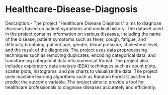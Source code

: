 # Healthcare-Disease-Diagnosis

Description:- The project "Healthcare Disease Diagnosis" aims to diagnose diseases based on patient symptoms and medical history. The dataset used in the project contains information on various diseases, including the name of the disease, patient symptoms such as fever, cough, fatigue, and difficulty breathing, patient age, gender, blood pressure, cholesterol level, and the result of the diagnosis. The project uses data preprocessing techniques such as removing duplicates, encoding categorical data, and transforming categorical data into numerical format. The project also includes exploratory data analysis (EDA) techniques such as count plots, scatter plots, histograms, and pie charts to visualize the data. The project uses machine learning algorithms such as Random Forest Classifier to predict the outcome variable. The project aims to provide a tool for healthcare professionals to diagnose diseases accurately and efficiently.
